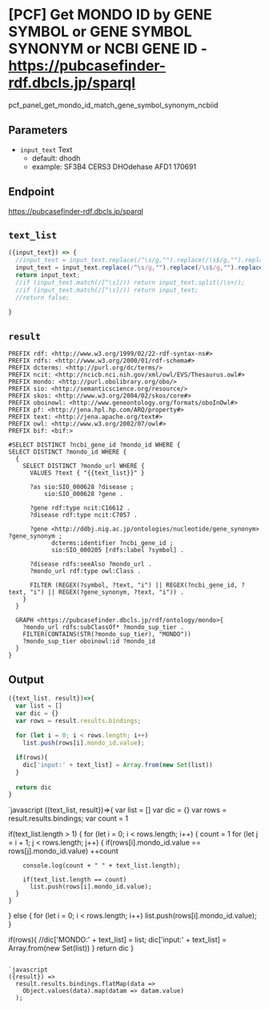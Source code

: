 # [PCF] Get MONDO ID by GENE SYMBOL or GENE SYMBOL SYNONYM or NCBI GENE ID - https://pubcasefinder-rdf.dbcls.jp/sparql
pcf_panel_get_mondo_id_match_gene_symbol_synonym_ncbiid
## Parameters
* `input_text` Text
  * default: dhodh 
  * example: SF3B4 CERS3 DHOdehase AFD1 170691

## Endpoint
https://pubcasefinder-rdf.dbcls.jp/sparql

## `text_list`
```javascript
({input_text}) => {
  //input_text = input_text.replace(/^\s/g,"").replace(/\s$/g,"").replace(/[\s,]/g," ")
  input_text = input_text.replace(/^\s/g,"").replace(/\s$/g,"").replace(/,/g,"")
  return input_text;
  //if (input_text.match(/[^\s]/)) return input_text.split(/\s+/);
  //if (input_text.match(/[^\s]/)) return input_text;
  //return false;
  
}
```

## `result` 
```sparql
PREFIX rdf: <http://www.w3.org/1999/02/22-rdf-syntax-ns#>
PREFIX rdfs: <http://www.w3.org/2000/01/rdf-schema#>
PREFIX dcterms: <http://purl.org/dc/terms/>
PREFIX ncit: <http://ncicb.nci.nih.gov/xml/owl/EVS/Thesaurus.owl#>
PREFIX mondo: <http://purl.obolibrary.org/obo/>
PREFIX sio: <http://semanticscience.org/resource/>
PREFIX skos: <http://www.w3.org/2004/02/skos/core#>
PREFIX oboinowl: <http://www.geneontology.org/formats/oboInOwl#>
PREFIX pf: <http://jena.hpl.hp.com/ARQ/property#>
PREFIX text: <http://jena.apache.org/text#>
PREFIX owl: <http://www.w3.org/2002/07/owl#>
PREFIX bif: <bif:>

#SELECT DISTINCT ?ncbi_gene_id ?mondo_id WHERE {
SELECT DISTINCT ?mondo_id WHERE {
  {
    SELECT DISTINCT ?mondo_url WHERE {
      VALUES ?text { "{{text_list}}" }
      
      ?as sio:SIO_000628 ?disease ;
          sio:SIO_000628 ?gene .

      ?gene rdf:type ncit:C16612 .
      ?disease rdf:type ncit:C7057 .

      ?gene <http://ddbj.nig.ac.jp/ontologies/nucleotide/gene_synonym> ?gene_synonym ;
            dcterms:identifier ?ncbi_gene_id ;
            sio:SIO_000205 [rdfs:label ?symbol] .

      ?disease rdfs:seeAlso ?mondo_url .
      ?mondo_url rdf:type owl:Class .
      
      FILTER (REGEX(?symbol, ?text, "i") || REGEX(?ncbi_gene_id, ?text, "i") || REGEX(?gene_synonym, ?text, "i")) .
    }
  }
  
  GRAPH <https://pubcasefinder.dbcls.jp/rdf/ontology/mondo>{
    ?mondo_url rdfs:subClassOf* ?mondo_sup_tier .
    FILTER(CONTAINS(STR(?mondo_sup_tier), "MONDO"))
    ?mondo_sup_tier oboinowl:id ?mondo_id
  }
}
```

## Output
```javascript
({text_list, result})=>{ 
  var list = []
  var dic = {}
  var rows = result.results.bindings;
  
  for (let i = 0; i < rows.length; i++)
    list.push(rows[i].mondo_id.value);

  if(rows){
    dic['input:' + text_list] = Array.from(new Set(list))
  }
  
  return dic
}
```
`javascript
({text_list, result})=>{ 
  var list = []
  var dic = {}
  var rows = result.results.bindings;
  var count = 1

  if(text_list.length > 1)
  {
    for (let i = 0; i < rows.length; i++) {
      count = 1
      for (let j = i + 1; j < rows.length; j++) {
        if(rows[i].mondo_id.value == rows[j].mondo_id.value)
          ++count
        
        console.log(count + " " + text_list.length);
        
        if(text_list.length == count)
          list.push(rows[i].mondo_id.value);
      }
    }
  }
  else
  {
    for (let i = 0; i < rows.length; i++)
      list.push(rows[i].mondo_id.value);
  }

  if(rows){
    //dic['MONDO:' + text_list] = list;
    dic['input:' + text_list] = Array.from(new Set(list))
  }
  return dic
}
```

`javascript
({result}) =>
  result.results.bindings.flatMap(data =>
    Object.values(data).map(datam => datam.value)
  );
```